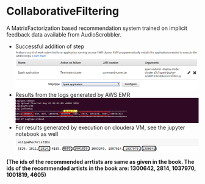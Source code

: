 # CollaborativeFiltering
A MatrixFactorization based recommendation system trained on implicit feedback data available from AudioScrobbler.
- Successful addition of step
![](./step.png)
- Results from the logs generated by AWS EMR
![](./results_from_aws_emr_1.png)
- For results generated by execution on cloudera VM, see the jupyter notebook as well
![](./results_from_local_execution_1.png)

**(The ids of the recommended arrtists are same as given in the book. The ids of the recommended artists in the book are: 1300642, 2814, 1037970, 1001819, 4605)**

